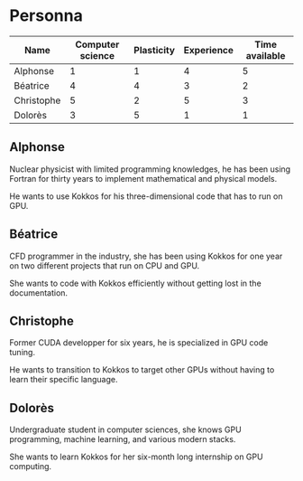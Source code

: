 # Personna

| Name       | Computer science | Plasticity | Experience | Time available |
|------------|------------------|------------|------------|----------------|
| Alphonse   | 1                | 1          | 4          | 5              |
| Béatrice   | 4                | 4          | 3          | 2              |
| Christophe | 5                | 2          | 5          | 3              |
| Dolorès    | 3                | 5          | 1          | 1              |

## Alphonse

Nuclear physicist with limited programming knowledges, he has been using Fortran for thirty years to implement mathematical and physical models.

He wants to use Kokkos for his three-dimensional code that has to run on GPU.

## Béatrice

CFD programmer in the industry, she has been using Kokkos for one year on two different projects that run on CPU and GPU.

She wants to code with Kokkos efficiently without getting lost in the documentation.

## Christophe

Former CUDA developper for six years, he is specialized in GPU code tuning.

He wants to transition to Kokkos to target other GPUs without having to learn their specific language.

## Dolorès

Undergraduate student in computer sciences, she knows GPU programming, machine learning, and various modern stacks.

She wants to learn Kokkos for her six-month long internship on GPU computing.
